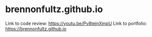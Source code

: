 # brennonfultz.github.io

Link to code review: https://youtu.be/Pv8tejnXmpU
Link to portfolio: https://brennonfultz.github.io
